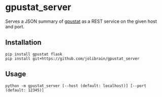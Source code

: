 # gpustat_server

Serves a JSON summary of [gpustat](https://github.com/wookayin/gpustat) as a
REST service on the given host and port.

## Installation

```
pip install gpustat flask
pip install git+https://github.com/jolibrain/gpustat_server
```

## Usage

```
python -m gpustat_server [--host (default: localhost)] [--port (default: 12345)]
```
